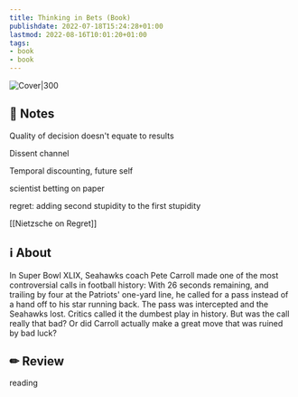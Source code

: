 ```yaml
---
title: Thinking in Bets (Book)
publishdate: 2022-07-18T15:24:28+01:00
lastmod: 2022-08-16T10:01:20+01:00
tags: 
- book
- book
---
```








![Cover|300](https://images-na.ssl-images-amazon.com/images/I/41+XSyDaQeL._SX329_BO1,204,203,200_.jpg)



## 📝 Notes



Quality of decision doesn't equate to results



Dissent channel



Temporal discounting, future self



scientist betting on paper



regret: adding second stupidity to the first stupidity 

[[Nietzsche on Regret]]





## ℹ️ About



In Super Bowl XLIX, Seahawks coach Pete Carroll made one of the most controversial calls in football history: With 26 seconds remaining, and trailing by four at the Patriots' one-yard line, he called for a pass instead of a hand off to his star running back. The pass was intercepted and the Seahawks lost. Critics called it the dumbest play in history. But was the call really that bad? Or did Carroll actually make a great move that was ruined by bad luck?



## ✏ Review



 reading



